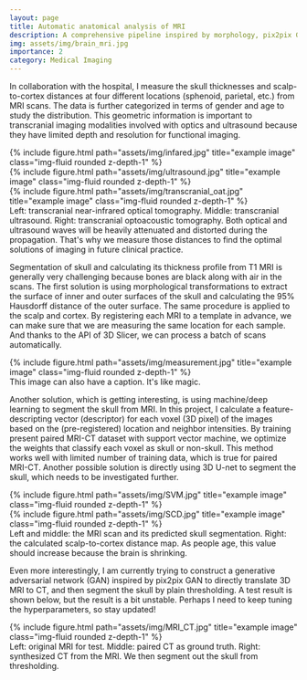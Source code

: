 ```yaml
---
layout: page
title: Automatic anatomical analysis of MRI
description: A comprehensive pipeline inspired by morphology, pix2pix GAN, and SVM
img: assets/img/brain_mri.jpg
importance: 2
category: Medical Imaging
---
```

In collaboration with the hospital, I measure the skull thicknesses and scalp-to-cortex distances at four different locations (sphenoid, parietal, etc.) from MRI scans. The data is further categorized in terms of gender and age to study the distribution. This geometric information is important to transcranial imaging modalities involved with optics and ultrasound because they have limited depth and resolution for functional imaging. 

<div class="row">
    <div class="col-sm mt-3 mt-md-0">
        {% include figure.html path="assets/img/infared.jpg" title="example image" class="img-fluid rounded z-depth-1" %}
    </div>
    <div class="col-sm mt-3 mt-md-0">
        {% include figure.html path="assets/img/ultrasound.jpg" title="example image" class="img-fluid rounded z-depth-1" %}
    </div>
    <div class="col-sm mt-3 mt-md-0">
        {% include figure.html path="assets/img/transcranial_oat.jpg" title="example image" class="img-fluid rounded z-depth-1" %}
    </div>
</div>
<div class="caption">
    Left: transcranial near-infrared optical tomography. Middle: transcranial ultrasound. Right: transcranial optoacoustic tomography. Both optical and ultrasound waves will be heavily attenuated and distorted during the propagation. That's why we measure those distances to find the optimal solutions of imaging in future clinical practice.
</div>

Segmentation of skull and calculating its thickness profile from T1 MRI is generally very challenging because bones are black along with air in the scans. The first solution is using morphological transformations to extract the surface of inner and outer surfaces of the skull and calculating the 95% Hausdorff distance of the outer surface. The same procedure is applied to the scalp and cortex. By registering each MRI to a template in advance, we can make sure that we are measuring the same location for each sample. And thanks to the API of 3D Slicer, we can process a batch of scans automatically.

<div class="row">
    <div class="col-sm mt-3 mt-md-0">
        {% include figure.html path="assets/img/measurement.jpg" title="example image" class="img-fluid rounded z-depth-1" %}
    </div>
</div>
<div class="caption">
    This image can also have a caption. It's like magic.
</div>

Another solution, which is getting interesting, is using machine/deep learning to segment the skull from MRI. In this project, I calculate a feature-descripting vector (descriptor) for each voxel (3D pixel) of the images based on the (pre-registered) location and neighbor intensities. By training present paired MRI-CT dataset with support vector machine, we optimize the weights that classify each voxel as skull or non-skull. This method works well with limited number of training data, which is true for paired MRI-CT. Another possible solution is directly using 3D U-net to segment the skull, which needs to be investigated further.    


<div class="row justify-content-sm-center">
    <div class="col-sm-8 mt-3 mt-md-0">
        {% include figure.html path="assets/img/SVM.jpg" title="example image" class="img-fluid rounded z-depth-1" %}
    </div>
    <div class="col-sm-4 mt-3 mt-md-0">
        {% include figure.html path="assets/img/SCD.jpg" title="example image" class="img-fluid rounded z-depth-1" %}
    </div>
</div>
<div class="caption">
    Left and middle: the MRI scan and its predicted skull segmentation. Right: the calculated scalp-to-cortex distance map. As people age, this value should increase because the brain is shrinking.
</div>

Even more interestingly, I am currently trying to construct a generative adversarial network (GAN) inspired by pix2pix GAN to directly translate 3D MRI to CT, and then segment the skull by plain thresholding. A test result is shown below, but the result is a bit unstable. Perhaps I need to keep tuning the hyperparameters, so stay updated!   
<div class="row">
    <div class="col-sm mt-3 mt-md-0">
        {% include figure.html path="assets/img/MRI_CT.jpg" title="example image" class="img-fluid rounded z-depth-1" %}
    </div>
</div>
<div class="caption">
    Left: original MRI for test. Middle: paired CT as ground truth. Right: synthesized CT from the MRI. We then segment out the skull from thresholding.
</div>
